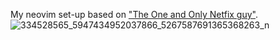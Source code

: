 My neovim set-up based on ["The One and Only Netfix guy"](https://github.com/ThePrimeagen/init.lua).<br>
![334528565_5947434952037866_5267587691365368263_n](https://github.com/user-attachments/assets/4ccd1e60-2e76-49fc-8bf7-df0e33dab346)


